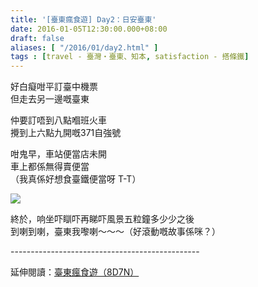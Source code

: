 ```yaml
---
title: '[臺東瘋食遊] Day2：日安臺東'
date: 2016-01-05T12:30:00.000+08:00
draft: false
aliases: [ "/2016/01/day2.html" ]
tags : [travel - 臺灣・臺東、知本, satisfaction - 搭條鐵]
---
```


好白癡咁平訂臺中機票  
但走去另一邊嘅臺東  
  
仲要訂唔到八點嗰班火車  
攪到上六點九開嘅371自強號  
  
咁鬼早，車站便當店未開  
車上都係無得賣便當  
（我真係好想食臺鐵便當呀 T-T）  

![](/images/taitung2a.jpg)

終於，响坐吓瞓吓再睇吓風景五粒鐘多少少之後  
到喇到喇，臺東我嚟喇～～～（好滾動嘅故事係咪？）  
  
\-----------------------------------------------  
  
延伸閱讀：[臺東瘋食遊（8D7N）](https://hidie.net/taitung8d7n/)
